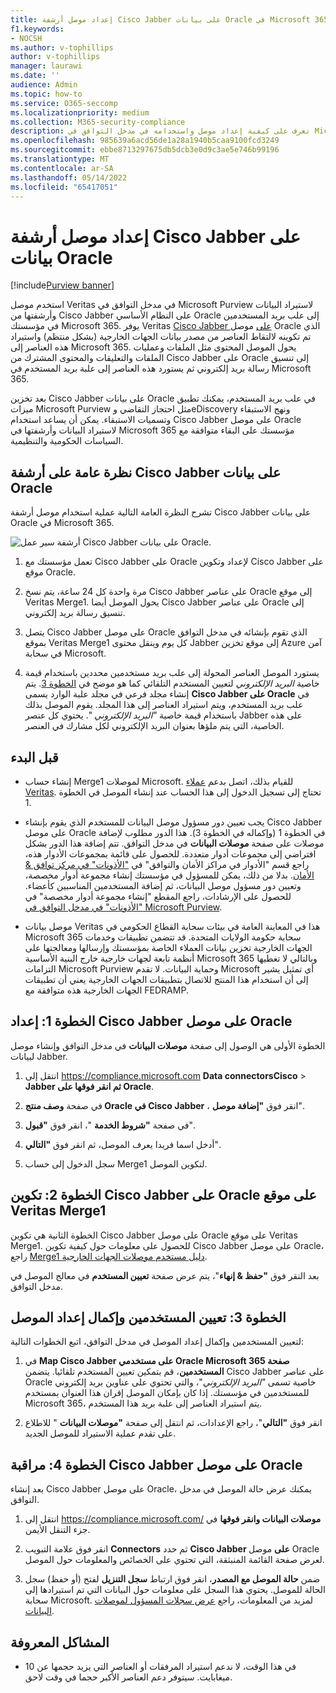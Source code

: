 ```yaml
---
title: إعداد موصل أرشفة Cisco Jabber على بيانات Oracle في Microsoft 365
f1.keywords:
- NOCSH
ms.author: v-tophillips
author: v-tophillips
manager: laurawi
ms.date: ''
audience: Admin
ms.topic: how-to
ms.service: O365-seccomp
ms.localizationpriority: medium
ms.collection: M365-security-compliance
description: تعرف على كيفية إعداد موصل واستخدامه في مدخل التوافق في Microsoft Purview لاستيراد البيانات وأرشفتها من Cisco Jabber على Oracle إلى Microsoft 365.
ms.openlocfilehash: 985639a6acd56de1a28a1940b5caa9100fcd3249
ms.sourcegitcommit: ebbe8713297675db5dcb3e0d9c3ae5e746b99196
ms.translationtype: MT
ms.contentlocale: ar-SA
ms.lasthandoff: 05/14/2022
ms.locfileid: "65417051"
---
```

# <a name="set-up-a-connector-to-archive-cisco-jabber-on-oracle-data"></a>إعداد موصل أرشفة Cisco Jabber على بيانات Oracle

[!include[Purview banner](../includes/purview-rebrand-banner.md)]

استخدم موصل Veritas في مدخل التوافق في Microsoft Purview لاستيراد البيانات وأرشفتها من Cisco Jabber على النظام الأساسي Oracle إلى علب بريد المستخدمين في مؤسستك Microsoft 365. يوفر Veritas [Cisco Jabber على](https://www.veritas.com/insights/merge1/jabber) موصل Oracle الذي تم تكوينه لالتقاط العناصر من مصدر بيانات الجهات الخارجية (بشكل منتظم) واستيراد هذه العناصر إلى Microsoft 365. يحول الموصل المحتوى مثل الملفات وعمليات الملفات والتعليقات والمحتوى المشترك من Cisco Jabber على Oracle إلى تنسيق رسالة بريد إلكتروني ثم يستورد هذه العناصر إلى علبة بريد المستخدم في Microsoft 365.

بعد تخزين Cisco Jabber على بيانات Oracle في علب بريد المستخدم، يمكنك تطبيق ميزات Microsoft Purview مثل احتجاز التقاضي وeDiscovery ونهج الاستبقاء وتسميات الاستبقاء. يمكن أن يساعد استخدام Cisco Jabber على موصل Oracle لاستيراد البيانات وأرشفتها في Microsoft 365 مؤسستك على البقاء متوافقة مع السياسات الحكومية والتنظيمية.

## <a name="overview-of-archiving-cisco-jabber-on-oracle-data"></a>نظرة عامة على أرشفة Cisco Jabber على بيانات Oracle

تشرح النظرة العامة التالية عملية استخدام موصل أرشفة Cisco Jabber على بيانات Oracle في Microsoft 365.

![أرشفة سير عمل Cisco Jabber على بيانات Oracle.](../media/CiscoJabberOnOracleConnectorWorkflow.png)

1. تعمل مؤسستك مع Cisco Jabber على Oracle لإعداد وتكوين Cisco Jabber على موقع Oracle.

2. مرة واحدة كل 24 ساعة، يتم نسخ Cisco Jabber على عناصر Oracle إلى موقع Veritas Merge1. يحول الموصل أيضا Cisco Jabber على عناصر Oracle إلى تنسيق رسالة بريد إلكتروني.

3. يتصل Cisco Jabber على موصل Oracle الذي تقوم بإنشائه في مدخل التوافق بموقع Veritas Merge1 كل يوم وينقل محتوى Jabber إلى موقع تخزين Azure آمن في سحابة Microsoft.

4. يستورد الموصل العناصر المحولة إلى علب بريد مستخدمين محددين باستخدام قيمة خاصية *البريد الإلكتروني* لتعيين المستخدم التلقائي كما هو موضح في [الخطوة 3](#step-3-map-users-and-complete-the-connector-setup). يتم إنشاء مجلد فرعي في مجلد علبة الوارد يسمى **Cisco Jabber على Oracle** في علب بريد المستخدم، ويتم استيراد العناصر إلى هذا المجلد. يقوم الموصل بذلك باستخدام قيمة خاصية *"البريد الإلكتروني* ". يحتوي كل عنصر Jabber على هذه الخاصية، التي يتم ملؤها بعنوان البريد الإلكتروني لكل مشارك في العنصر.

## <a name="before-you-begin"></a>قبل البدء

- إنشاء حساب Merge1 لموصلات Microsoft. للقيام بذلك، اتصل بدعم [عملاء Veritas](https://www.veritas.com/content/support/en_US). تحتاج إلى تسجيل الدخول إلى هذا الحساب عند إنشاء الموصل في الخطوة 1.

- يجب تعيين دور مسؤول موصل البيانات للمستخدم الذي يقوم بإنشاء Cisco Jabber على موصل Oracle في الخطوة 1 (وإكماله في الخطوة 3). هذا الدور مطلوب لإضافة موصلات على صفحة **موصلات البيانات** في مدخل التوافق. تتم إضافة هذا الدور بشكل افتراضي إلى مجموعات أدوار متعددة. للحصول على قائمة بمجموعات الأدوار هذه، راجع قسم "الأدوار في مراكز الأمان والتوافق" في ["الأذونات" في مركز توافق & الأمان](../security/office-365-security/permissions-in-the-security-and-compliance-center.md#roles-in-the-security--compliance-center). بدلا من ذلك، يمكن للمسؤول في مؤسستك إنشاء مجموعة أدوار مخصصة، وتعيين دور مسؤول موصل البيانات، ثم إضافة المستخدمين المناسبين كأعضاء. للحصول على الإرشادات، راجع المقطع "إنشاء مجموعة أدوار مخصصة" في ["الأذونات" في مدخل التوافق في Microsoft Purview](microsoft-365-compliance-center-permissions.md#create-a-custom-role-group).

- موصل بيانات Veritas هذا في المعاينة العامة في بيئات سحابة القطاع الحكومي في Microsoft 365 سحابة حكومة الولايات المتحدة. قد تتضمن تطبيقات وخدمات الجهات الخارجية تخزين بيانات العملاء الخاصة بمؤسستك وإرسالها ومعالجتها على أنظمة تابعة لجهات خارجية خارج البنية الأساسية Microsoft 365 وبالتالي لا تغطيها التزامات Microsoft Purview وحماية البيانات. لا تقدم Microsoft أي تمثيل يشير إلى أن استخدام هذا المنتج للاتصال بتطبيقات الجهات الخارجية يعني أن تطبيقات الجهات الخارجية هذه متوافقة مع FEDRAMP.

## <a name="step-1-set-up-the-cisco-jabber-on-oracle-connector"></a>الخطوة 1: إعداد Cisco Jabber على موصل Oracle

الخطوة الأولى هي الوصول إلى صفحة **موصلات البيانات** في مدخل التوافق وإنشاء موصل لبيانات Jabber.

1. انتقل إلى <https://compliance.microsoft.com> **Data connectorsCisco** >  **Jabber ثم انقر فوقها على Oracle**.

2. في صفحة **وصف منتج Oracle في Cisco Jabber** ، انقر فوق **"إضافة موصل**".

3. في صفحة **"شروط الخدمة** "، انقر فوق **"قبول**".

4. أدخل اسما فريدا يعرف الموصل، ثم انقر فوق **"التالي**".

5. سجل الدخول إلى حساب Merge1 لتكوين الموصل.

## <a name="step-2-configure-the-cisco-jabber-on-oracle-on-the-veritas-merge1-site"></a>الخطوة 2: تكوين Cisco Jabber على Oracle على موقع Veritas Merge1

الخطوة الثانية هي تكوين Cisco Jabber على موصل Oracle على موقع Veritas Merge1. للحصول على معلومات حول كيفية تكوين Cisco Jabber على موصل Oracle، راجع [Merge1 دليل مستخدم موصلات الجهات الخارجية](https://docs.ms.merge1.globanetportal.com/Merge1%20Third-Party%20Connectors%20Cisco%20Jabber%20on%20Oracle%20User%20Guide.pdf).

بعد النقر فوق **"حفظ & إنهاء**"، يتم عرض صفحة **تعيين المستخدم** في معالج الموصل في مدخل التوافق.

## <a name="step-3-map-users-and-complete-the-connector-setup"></a>الخطوة 3: تعيين المستخدمين وإكمال إعداد الموصل

لتعيين المستخدمين وإكمال إعداد الموصل في مدخل التوافق، اتبع الخطوات التالية:

1. في **Map Cisco Jabber على مستخدمي Oracle Microsoft 365 صفحة المستخدمين**، قم بتمكين تعيين المستخدم تلقائيا. يتضمن Cisco Jabber على عناصر Oracle خاصية تسمى *"البريد الإلكتروني*"، والتي تحتوي على عناوين بريد إلكتروني للمستخدمين في مؤسستك. إذا كان بإمكان الموصل إقران هذا العنوان بمستخدم Microsoft 365، يتم استيراد العناصر إلى علبة بريد هذا المستخدم.

2. انقر فوق **"التالي**"، راجع الإعدادات، ثم انتقل إلى صفحة **"موصلات البيانات** " للاطلاع على تقدم عملية الاستيراد للموصل الجديد.

## <a name="step-4-monitor-the-cisco-jabber-on-oracle-connector"></a>الخطوة 4: مراقبة Cisco Jabber على موصل Oracle

بعد إنشاء Cisco Jabber على موصل Oracle، يمكنك عرض حالة الموصل في مدخل التوافق.

1. انتقل إلى <https://compliance.microsoft.com/> **موصلات البيانات وانقر فوقها** في جزء التنقل الأيمن.

2. انقر فوق علامة التبويب **Connectors** ثم حدد **Cisco Jabber على** موصل Oracle لعرض صفحة القائمة المنبثقة، التي تحتوي على الخصائص والمعلومات حول الموصل.

3. ضمن **حالة الموصل مع المصدر**، انقر فوق ارتباط **سجل التنزيل** لفتح (أو حفظ) سجل الحالة للموصل. يحتوي هذا السجل على معلومات حول البيانات التي تم استيرادها إلى سحابة Microsoft. لمزيد من المعلومات، راجع [عرض سجلات المسؤول لموصلات البيانات](data-connector-admin-logs.md).

## <a name="known-issues"></a>المشاكل المعروفة

- في هذا الوقت، لا ندعم استيراد المرفقات أو العناصر التي يزيد حجمها عن 10 ميغابايت. سيتوفر دعم العناصر الأكبر حجما في وقت لاحق.
